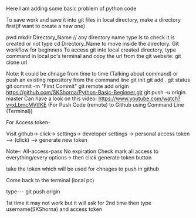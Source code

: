 Here I am adding some basic problem of python code

To save work and save it into git files in local directory, make a directory first(if want to create a new one)

pwd
mkdir Directory_Name // any directory name
type ls to check it is created or not
type cd Directory_Name to move inside the directory.
Git workflow for beginners
To access git into local created directory, type command in local pc's terminal and copy the url from the git website: git clone url

Note: It could be chnage from time to time (Talking about command)
or push an existing repository from the command line
git init
git add .
git status
git commit -m "First Commit"
git remote add origin https://github.com/SKShorna/Python-Basic-Beginner.git
git push -u origin master
Can have a look on this video: https://www.youtube.com/watch?v=xLbmcMVtfKE (For Push Code (remote) to Github using Command Line (Terminal))




For Access token-

Visit github-> click-> settings-> developer settings -> personal access token --> (click) --> generate new token

Note-: All-access-pass
No expiration
Check mark all access to everything/every options-> then click generate token button

take the token which will be used for chnages to push in github

Come back to the terminal (local pc) 

type--- git push origin 

1st time it may not work but it will ask for 2nd time then type username(SKShorna) and access token

